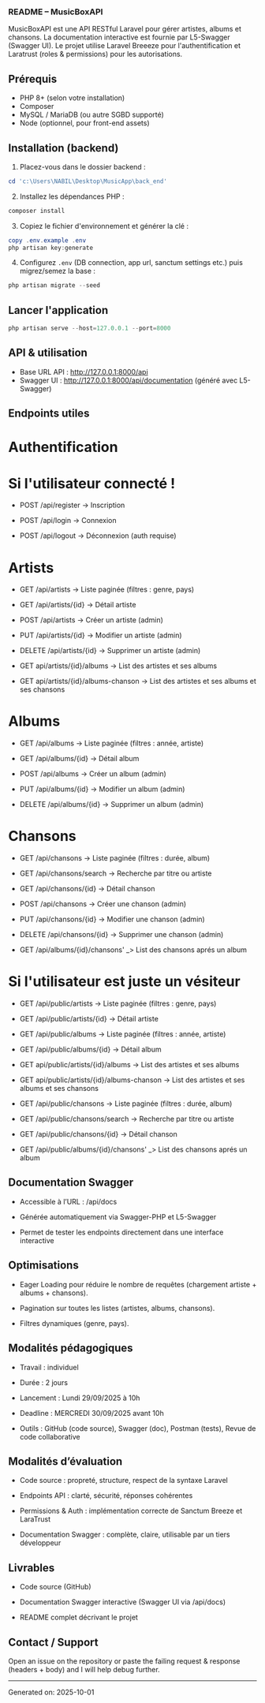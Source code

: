 ### README – MusicBoxAPI

MusicBoxAPI est une API RESTful Laravel pour gérer artistes, albums et chansons. La documentation interactive est fournie par L5-Swagger (Swagger UI). Le projet utilise Laravel Breeeze pour l'authentification et Laratrust (roles & permissions) pour les autorisations.

## Prérequis

- PHP 8+ (selon votre installation)
- Composer
- MySQL / MariaDB (ou autre SGBD supporté)
- Node (optionnel, pour front-end assets)

## Installation (backend)

1. Placez-vous dans le dossier backend :

```powershell
cd 'c:\Users\NABIL\Desktop\MusicApp\back_end'
```

2. Installez les dépendances PHP :

```powershell
composer install
```

3. Copiez le fichier d'environnement et générer la clé :

```powershell
copy .env.example .env
php artisan key:generate
```

4. Configurez `.env` (DB connection, app url, sanctum settings etc.) puis migrez/semez la base :

```powershell
php artisan migrate --seed
```

## Lancer l'application

```powershell
php artisan serve --host=127.0.0.1 --port=8000
```

## API & utilisation

- Base URL API : http://127.0.0.1:8000/api
- Swagger UI : http://127.0.0.1:8000/api/documentation (généré avec L5-Swagger)

## Endpoints utiles

# Authentification

# Si l'utilisateur connecté !

- POST /api/register → Inscription

- POST /api/login → Connexion

- POST /api/logout → Déconnexion (auth requise)

# Artists

- GET /api/artists → Liste paginée (filtres : genre, pays)

- GET /api/artists/{id} → Détail artiste

- POST /api/artists → Créer un artiste (admin)

- PUT /api/artists/{id} → Modifier un artiste (admin)

- DELETE /api/artists/{id} → Supprimer un artiste (admin)

- GET api/artists/{id}/albums -> List des artistes et ses albums

- GET api/artists/{id}/albums-chanson -> List des artistes et ses albums et ses chansons

# Albums

- GET /api/albums → Liste paginée (filtres : année, artiste)

- GET /api/albums/{id} → Détail album

- POST /api/albums → Créer un album (admin)

- PUT /api/albums/{id} → Modifier un album (admin)

- DELETE /api/albums/{id} → Supprimer un album (admin)

# Chansons

- GET /api/chansons → Liste paginée (filtres : durée, album)

- GET /api/chansons/search → Recherche par titre ou artiste

- GET /api/chansons/{id} → Détail chanson

- POST /api/chansons → Créer une chanson (admin)

- PUT /api/chansons/{id} → Modifier une chanson (admin)

- DELETE /api/chansons/{id} → Supprimer une chanson (admin)

- GET /api/albums/{id}/chansons' \_> List des chansons aprés un album

# Si l'utilisateur est juste un vésiteur

- GET /api/public/artists → Liste paginée (filtres : genre, pays)

- GET /api/public/artists/{id} → Détail artiste

- GET /api/public/albums → Liste paginée (filtres : année, artiste)

- GET /api/public/albums/{id} → Détail album

- GET api/public/artists/{id}/albums -> List des artistes et ses albums

- GET api/public/artists/{id}/albums-chanson -> List des artistes et ses albums et ses chansons

- GET /api/public/chansons → Liste paginée (filtres : durée, album)

- GET /api/public/chansons/search → Recherche par titre ou artiste

- GET /api/public/chansons/{id} → Détail chanson

- GET /api/public/albums/{id}/chansons' \_> List des chansons aprés un album

## Documentation Swagger

- Accessible à l’URL : /api/docs

- Générée automatiquement via Swagger-PHP et L5-Swagger

- Permet de tester les endpoints directement dans une interface interactive

## Optimisations

- Eager Loading pour réduire le nombre de requêtes (chargement artiste + albums + chansons).

- Pagination sur toutes les listes (artistes, albums, chansons).

- Filtres dynamiques (genre, pays).

## Modalités pédagogiques

- Travail : individuel

- Durée : 2 jours

- Lancement : Lundi 29/09/2025 à 10h

- Deadline : MERCREDI 30/09/2025 avant 10h

- Outils : GitHub (code source), Swagger (doc), Postman (tests), Revue de code collaborative

## Modalités d’évaluation

- Code source : propreté, structure, respect de la syntaxe Laravel

- Endpoints API : clarté, sécurité, réponses cohérentes

- Permissions & Auth : implémentation correcte de Sanctum Breeze et LaraTrust

- Documentation Swagger : complète, claire, utilisable par un tiers développeur

## Livrables

- Code source (GitHub)

- Documentation Swagger interactive (Swagger UI via /api/docs)

- README complet décrivant le projet

## Contact / Support

Open an issue on the repository or paste the failing request & response (headers + body) and I will help debug further.

---

Generated on: 2025-10-01
